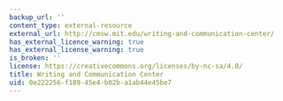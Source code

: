 ```yaml
---
backup_url: ''
content_type: external-resource
external_url: http://cmsw.mit.edu/writing-and-communication-center/
has_external_licence_warning: true
has_external_license_warning: true
is_broken: ''
license: https://creativecommons.org/licenses/by-nc-sa/4.0/
title: Writing and Communication Center
uid: 0e222256-f189-45e4-b02b-a1ab44e45be7
---
```

